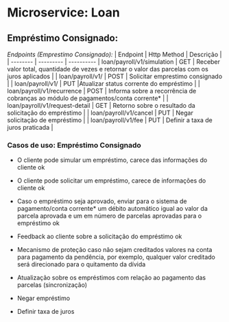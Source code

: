# Microservice: Loan

## Empréstimo Consignado: 

*Endpoints (Emprestimo Consignado):*
| Endpoint | Http Method | Descrição |
| -------- | --------- | ----------
| loan/payroll/v1/simulation | GET | Receber valor total, quantidade de vezes e retornar o valor das parcelas com os juros aplicados |
| loan/payroll/v1/ | POST | Solicitar emprestimo consignado |
| loan/payroll/v1/ | PUT |Atualizar status corrente do empréstimo |
| loan/payroll/v1/recurrence | POST | Informa sobre a recorrência de cobranças ao módulo de pagamentos/conta corrente* |
| loan/payroll/v1/request-detail | GET | Retorno sobre o resultado da solicitação do empréstimo |
| loan/payroll/v1/cancel | PUT | Negar solicitação de empréstimo |
| loan/payroll/v1/fee | PUT | Definir a taxa de juros praticada |



### Casos de uso: Empréstimo Consignado

-  O cliente pode simular um empréstimo, carece das informações do cliente ok

- O cliente pode solicitar um empréstimo, carece de informações do cliente ok
  
- Caso o empréstimo seja aprovado, enviar para o sistema de pagamento/conta corrente* um débito automático igual ao valor da parcela aprovada e um em número de parcelas aprovadas para o empréstimo ok

- Feedback ao cliente sobre a solicitação do empréstimo ok

- Mecanismo de proteção caso não sejam creditados valores na conta para pagamento da pendência, por exemplo, qualquer valor creditado será direcionado para o quitamento da dívida 

- Atualização sobre os empréstimos com relação ao pagamento das parcelas (sincronização)

- Negar empréstimo

- Definir taxa de juros
  

